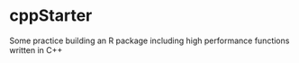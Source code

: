 # cppStarter

Some practice building an R package including high performance functions written in
C++
